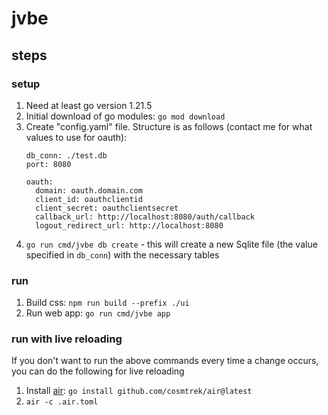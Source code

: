 # jvbe 

## steps

### setup
1. Need at least go version 1.21.5
1. Initial download of go modules: `go mod download`
1. Create "config.yaml" file. Structure is as follows (contact me for what values to use for oauth):
    ```
    db_conn: ./test.db
    port: 8080

    oauth: 
      domain: oauth.domain.com
      client_id: oauthclientid
      client_secret: oauthclientsecret
      callback_url: http://localhost:8080/auth/callback
      logout_redirect_url: http://localhost:8080
    ```
1. `go run cmd/jvbe db create` - this will create a new Sqlite file (the value specified in `db_conn`) with the necessary tables

### run 
1. Build css: `npm run build --prefix ./ui`
1. Run web app: `go run cmd/jvbe app`

### run with live reloading
If you don't want to run the above commands every time a change occurs, you can do the following for live reloading
1. Install [air](https://github.com/cosmtrek/air): `go install github.com/cosmtrek/air@latest`
1. `air -c .air.toml`

